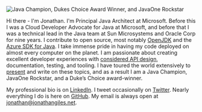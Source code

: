 ![Java Champion, Dukes Choice Award Winner, and JavaOne Rockstar](https://www.jonathangiles.net/images/awards.png)

Hi there - I'm Jonathan. I'm Principal Java Architect at Microsoft. Before this I was a Cloud Developer Advocate for Java at Microsoft, and before that I was a technical lead in the Java team at Sun Microsystems and Oracle Corp for nine years. I contribute to open source, most notably <a href="http://openjdk.org">OpenJDK</a> and the <a href="https://github.com/azure/azure-sdk-for-java">Azure SDK for Java</a>. I take immense pride in having my code deployed on almost every computer on the planet. I am passionate about creating excellent developer experiences with <a href="https://www.jonathangiles.net/java-api-design-best-practices.html">considered API design</a>, documentation, testing, and tooling. I have toured the world extensively to <a href="https://www.jonathangiles.net/presentations.html">present</a> and write on these topics, and as a result I am a Java Champion, JavaOne Rockstar, and a Duke’s Choice award-winner.

My professional bio is on <a href="https://linkedin.com/in/jonathangiles">LinkedIn</a>. I tweet occasionally on <a href="https://www.twitter.com/jonathangiles">Twitter</a>. Nearly everything I do is here on <a href="https://github.com/JonathanGiles">GitHub</a>. My email is always open at <a href="mailto:jonathan@jonathangiles.net">jonathan@jonathangiles.net</a>.</p>

